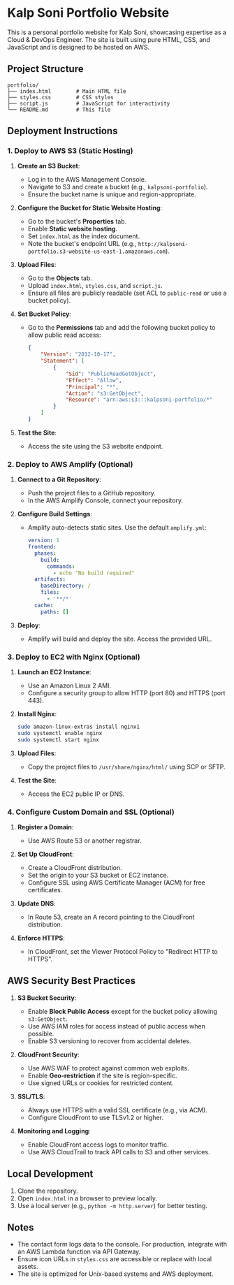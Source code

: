 # Kalp Soni Portfolio Website

This is a personal portfolio website for Kalp Soni, showcasing expertise as a Cloud & DevOps Engineer. The site is built using pure HTML, CSS, and JavaScript and is designed to be hosted on AWS.

## Project Structure
```
portfolio/
├── index.html        # Main HTML file
├── styles.css        # CSS styles
├── script.js         # JavaScript for interactivity
└── README.md         # This file
```

## Deployment Instructions

### 1. Deploy to AWS S3 (Static Hosting)
1. **Create an S3 Bucket**:
   - Log in to the AWS Management Console.
   - Navigate to S3 and create a bucket (e.g., `kalpsoni-portfolio`).
   - Ensure the bucket name is unique and region-appropriate.

2. **Configure the Bucket for Static Website Hosting**:
   - Go to the bucket's **Properties** tab.
   - Enable **Static website hosting**.
   - Set `index.html` as the index document.
   - Note the bucket's endpoint URL (e.g., `http://kalpsoni-portfolio.s3-website-us-east-1.amazonaws.com`).

3. **Upload Files**:
   - Go to the **Objects** tab.
   - Upload `index.html`, `styles.css`, and `script.js`.
   - Ensure all files are publicly readable (set ACL to `public-read` or use a bucket policy).

4. **Set Bucket Policy**:
   - Go to the **Permissions** tab and add the following bucket policy to allow public read access:
     ```json
     {
         "Version": "2012-10-17",
         "Statement": [
             {
                 "Sid": "PublicReadGetObject",
                 "Effect": "Allow",
                 "Principal": "*",
                 "Action": "s3:GetObject",
                 "Resource": "arn:aws:s3:::kalpsoni-portfolio/*"
             }
         ]
     }
     ```

5. **Test the Site**:
   - Access the site using the S3 website endpoint.

### 2. Deploy to AWS Amplify (Optional)
1. **Connect to a Git Repository**:
   - Push the project files to a GitHub repository.
   - In the AWS Amplify Console, connect your repository.

2. **Configure Build Settings**:
   - Amplify auto-detects static sites. Use the default `amplify.yml`:
     ```yaml
     version: 1
     frontend:
       phases:
         build:
           commands:
             - echo "No build required"
       artifacts:
         baseDirectory: /
         files:
           - '**/*'
       cache:
         paths: []
     ```

3. **Deploy**:
   - Amplify will build and deploy the site. Access the provided URL.

### 3. Deploy to EC2 with Nginx (Optional)
1. **Launch an EC2 Instance**:
   - Use an Amazon Linux 2 AMI.
   - Configure a security group to allow HTTP (port 80) and HTTPS (port 443).

2. **Install Nginx**:
   ```bash
   sudo amazon-linux-extras install nginx1
   sudo systemctl enable nginx
   sudo systemctl start nginx
   ```

3. **Upload Files**:
   - Copy the project files to `/usr/share/nginx/html/` using SCP or SFTP.

4. **Test the Site**:
   - Access the EC2 public IP or DNS.

### 4. Configure Custom Domain and SSL (Optional)
1. **Register a Domain**:
   - Use AWS Route 53 or another registrar.

2. **Set Up CloudFront**:
   - Create a CloudFront distribution.
   - Set the origin to your S3 bucket or EC2 instance.
   - Configure SSL using AWS Certificate Manager (ACM) for free certificates.

3. **Update DNS**:
   - In Route 53, create an A record pointing to the CloudFront distribution.

4. **Enforce HTTPS**:
   - In CloudFront, set the Viewer Protocol Policy to "Redirect HTTP to HTTPS".

## AWS Security Best Practices
1. **S3 Bucket Security**:
   - Enable **Block Public Access** except for the bucket policy allowing `s3:GetObject`.
   - Use AWS IAM roles for access instead of public access when possible.
   - Enable S3 versioning to recover from accidental deletes.

2. **CloudFront Security**:
   - Use AWS WAF to protect against common web exploits.
   - Enable **Geo-restriction** if the site is region-specific.
   - Use signed URLs or cookies for restricted content.

3. **SSL/TLS**:
   - Always use HTTPS with a valid SSL certificate (e.g., via ACM).
   - Configure CloudFront to use TLSv1.2 or higher.

4. **Monitoring and Logging**:
   - Enable CloudFront access logs to monitor traffic.
   - Use AWS CloudTrail to track API calls to S3 and other services.

## Local Development
1. Clone the repository.
2. Open `index.html` in a browser to preview locally.
3. Use a local server (e.g., `python -m http.server`) for better testing.

## Notes
- The contact form logs data to the console. For production, integrate with an AWS Lambda function via API Gateway.
- Ensure icon URLs in `styles.css` are accessible or replace with local assets.
- The site is optimized for Unix-based systems and AWS deployment.